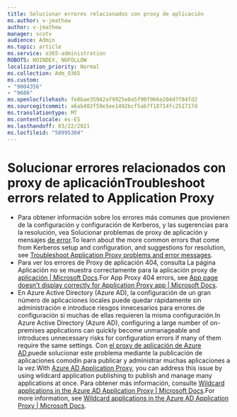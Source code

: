 ```yaml
---
title: Solucionar errores relacionados con proxy de aplicación
ms.author: v-jmathew
author: v-jmathew
manager: scotv
audience: Admin
ms.topic: article
ms.service: o365-administration
ROBOTS: NOINDEX, NOFOLLOW
localization_priority: Normal
ms.collection: Adm_O365
ms.custom:
- "9004356"
- "9686"
ms.openlocfilehash: fe0bae35942af9925e8a5f90f966e204d7f84fd2
ms.sourcegitcommit: a6ab402f59e5ee1492bcf5ab7f18714fc251717d
ms.translationtype: MT
ms.contentlocale: es-ES
ms.lasthandoff: 03/22/2021
ms.locfileid: "50995304"
---
```

# <a name="troubleshoot-errors-related-to-application-proxy"></a><span data-ttu-id="82d77-102">Solucionar errores relacionados con proxy de aplicación</span><span class="sxs-lookup"><span data-stu-id="82d77-102">Troubleshoot errors related to Application Proxy</span></span>

- <span data-ttu-id="82d77-103">Para obtener información sobre los errores más comunes que provienen de la configuración y configuración de Kerberos, y las sugerencias para la resolución, vea Solucionar problemas de proxy de aplicación y mensajes [de error](https://docs.microsoft.com/azure/active-directory/manage-apps/application-proxy-troubleshoot#kerberos-errors).</span><span class="sxs-lookup"><span data-stu-id="82d77-103">To learn about the more common errors that come from Kerberos setup and configuration, and suggestions for resolution, see [Troubleshoot Application Proxy problems and error messages](https://docs.microsoft.com/azure/active-directory/manage-apps/application-proxy-troubleshoot#kerberos-errors).</span></span>
- <span data-ttu-id="82d77-104">Para ver los errores de Proxy de aplicación 404, consulta La página Aplicación no se muestra correctamente para la aplicación proxy de [aplicación | Microsoft Docs](https://docs.microsoft.com/azure/active-directory/manage-apps/application-proxy-page-appearance-broken-problem).</span><span class="sxs-lookup"><span data-stu-id="82d77-104">For App Proxy 404 errors, see [App page doesn't display correctly for Application Proxy app | Microsoft Docs](https://docs.microsoft.com/azure/active-directory/manage-apps/application-proxy-page-appearance-broken-problem).</span></span>
- <span data-ttu-id="82d77-105">En Azure Active Directory (Azure AD), la configuración de un gran número de aplicaciones locales puede quedar rápidamente sin administración e introduce riesgos innecesarios para errores de configuración si muchas de ellas requieren la misma configuración.</span><span class="sxs-lookup"><span data-stu-id="82d77-105">In Azure Active Directory (Azure AD), configuring a large number of on-premises applications can quickly become unmanageable and introduces unnecessary risks for configuration errors if many of them require the same settings.</span></span> <span data-ttu-id="82d77-106">Con [el proxy de aplicación de Azure AD,](https://docs.microsoft.com/azure/active-directory/manage-apps/application-proxy)puede solucionar este problema mediante la publicación de aplicaciones comodín para publicar y administrar muchas aplicaciones a la vez.</span><span class="sxs-lookup"><span data-stu-id="82d77-106">With [Azure AD Application Proxy](https://docs.microsoft.com/azure/active-directory/manage-apps/application-proxy), you can address this issue by using wildcard application publishing to publish and manage many applications at once.</span></span> <span data-ttu-id="82d77-107">Para obtener más información, consulte [Wildcard applications in the Azure AD Application Proxy | Microsoft Docs](https://docs.microsoft.com/azure/active-directory/manage-apps/application-proxy-wildcard).</span><span class="sxs-lookup"><span data-stu-id="82d77-107">For more information, see [Wildcard applications in the Azure AD Application Proxy | Microsoft Docs](https://docs.microsoft.com/azure/active-directory/manage-apps/application-proxy-wildcard).</span></span>
